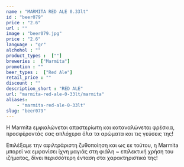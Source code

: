 ```yaml
---
name : "MARMITA RED ALE 0.33lt"
id : "beer079"
price : "2.6"
url : ""
image : "beer079.jpg"
price : "2.6"
language : "gr"
alchohol : ""
product_types :  [""]
breweries :  ["Marmita"]
promotion : ""
beer_types :  ["Red Ale"]
retail_price : ""
discount : ""
description_short : "RED ALE"
url: "marmita-red-ale-0-33lt/marmita"
aliases: 
    - "marmita-red-ale-0-33lt"
slug: "beer079"
---
```


Η Marmita εμφιαλώνεται απαστερίωτη και καταναλώνεται φρέσκια, προσφέροντάς σας απλόχερα όλα τα αρώματα και τις γεύσεις της! 

Επιλέξαμε την αφιλτράριστη ζυθοποίηση και ως εκ τούτου, η Marmita μπορεί να εμφανίσει ίχνη μαγιάς στη φιάλη ~ επιλεκτική χρήση του ιζήματος, δίνει περισσότερη ένταση στα χαρακτηριστικά της!